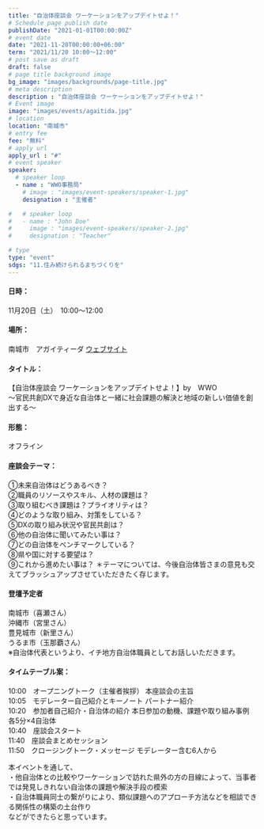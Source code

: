 ```yaml
---
title: "自治体座談会 ワーケーションをアップデイトせよ！"
# Schedule page publish date
publishDate: "2021-01-01T00:00:00Z"
# event date
date: "2021-11-20T00:00:00+06:00"
term: "2021/11/20 10:00～12:00"
# post save as draft
draft: false
# page title background image
bg_image: "images/backgrounds/page-title.jpg"
# meta description
description : "自治体座談会 ワーケーションをアップデイトせよ！"
# Event image
image: "images/events/agaitida.jpg"
# location
location: "南城市"
# entry fee
fee: "無料"
# apply url
apply_url : "#"
# event speaker
speaker:
  # speaker loop
  - name : "WWO事務局"
    # image : "images/event-speakers/speaker-1.jpg"
    designation : "主催者"

#   # speaker loop
#   - name : "John Doe"
#     image : "images/event-speakers/speaker-2.jpg"
#     designation : "Teacher"

# type
type: "event"
sdgs: "11.住み続けられるまちづくりを"
---
```


#### 日時：
11月20日（土）　10:00～12:00
#### 場所：
南城市　アガイティーダ
<a href="https://team-place.com/space/135" target="_blank">ウェブサイト</a>

#### タイトル：
【自治体座談会 ワーケーションをアップデイトせよ！】by　WWO  
〜官民共創DXで身近な自治体と一緒に社会課題の解決と地域の新しい価値を創出する〜
#### 形態：
オフライン
#### 座談会テーマ：
①未来自治体はどうあるべき？  
②職員のリソースやスキル、人材の課題は？  
③取り組むべき課題は？プライオリティは？  
④どのような取り組み、対策をしている？  
⑤DXの取り組み状況や官民共創は？  
⑥他の自治体に聞いてみたい事は？  
⑦どの自治体をベンチマークしている？  
⑧県や国に対する要望は？  
⑨これから進めたい事は？ ＊テーマについては、今後自治体皆さまの意見も交えてブラッシュアップさせていただきたく存じます。  
#### 登壇予定者
南城市（喜瀬さん）  
沖縄市（宮里さん）  
豊見城市（新里さん）  
うるま市（玉那覇さん）  
※自治体代表というより、イチ地方自治体職員としてお話しいただきます。
#### タイムテーブル案：　
10:00　オープニングトーク（主催者挨拶） 本座談会の主旨  
10:05　モデレーター自己紹介とキーノート パートナー紹介  
10:20　参加者自己紹介・自治体の紹介 本日参加の動機、課題や取り組み事例 各5分×4自治体  
10:40　座談会スタート  
11:40　座談会まとめセッション  
11:50　クロージングトーク・メッセージ モデレーター含む6人から  
  
本イベントを通して、  
・他自治体との比較やワーケーションで訪れた県外の方の目線によって、当事者では発見しきれない自治体の課題や解決手段の模索  
・自治体職員同士の繋がりにより、類似課題へのアプローチ方法などを相談できる関係性の構築の土台作り  
などができたらと思っています。  
